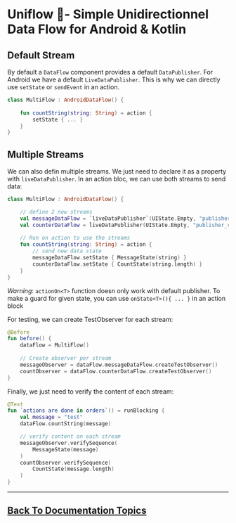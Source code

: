 
# Uniflow 🦄- Simple Unidirectionnel Data Flow for Android & Kotlin

## Default Stream

By default a `DataFlow` component provides a default `DataPublisher`. For Android we have a default `LiveDataPublisher`. This is why we can directly use `setState` or `sendEvent` in an action.

```kotlin
class MultiFlow : AndroidDataFlow() {
    
    fun countString(string: String) = action {
        setState { ... }
    }
}
```

## Multiple Streams

We can also defin multiple streams. We just need to declare it as a property with `liveDataPublisher`. In an action bloc, we can use both streams to send data:

```kotlin
class MultiFlow : AndroidDataFlow() {

    // define 2 new streams
    val messageDataFlow = `liveDataPublisher`(UIState.Empty, "publisher_message")
    val counterDataFlow = liveDataPublisher(UIState.Empty, "publisher_count")
    
    // Run on action to use the streams
    fun countString(string: String) = action {
        // send new data state
        messageDataFlow.setState { MessageState(string) }
        counterDataFlow.setState { CountState(string.length) }
    }
}
```

_Warning_: `actionOn<T>` function doesn only work with default publisher. To make a guard for given state, you can use `onState<T>(){ ... }` in an action block

For testing, we can create TestObserver for each stream:

```kotlin
@Before
fun before() {
    dataFlow = MultiFlow()
    
    // Create observer per stream
    messageObserver = dataFlow.messageDataFlow.createTestObserver()
    countObserver = dataFlow.counterDataFlow.createTestObserver()
}
```

Finally, we just need to verify the content of each stream:

```kotlin
@Test
fun `actions are done in orders`() = runBlocking {
    val message = "test"
    dataFlow.countString(message)

    // verify content on each stream
    messageObserver.verifySequence(
        MessageState(message)
    )
    countObserver.verifySequence(
        CountState(message.length)
    )
}
```

----

## [Back To Documentation Topics](../README.md#getting-started--documentation-)



